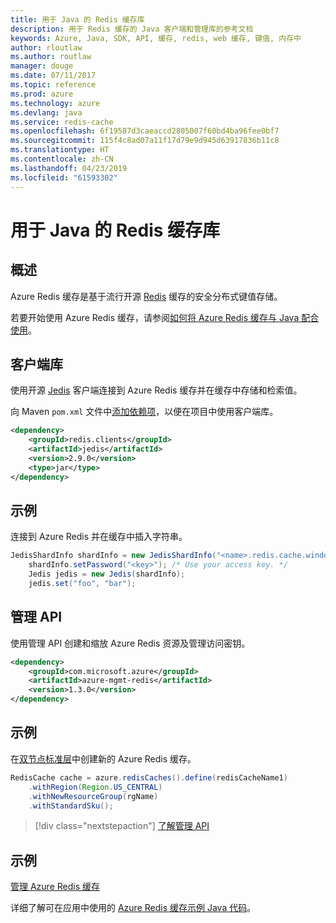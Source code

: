 ```yaml
---
title: 用于 Java 的 Redis 缓存库
description: 用于 Redis 缓存的 Java 客户端和管理库的参考文档
keywords: Azure, Java, SDK, API, 缓存, redis, web 缓存, 键值, 内存中
author: rloutlaw
ms.author: routlaw
manager: douge
ms.date: 07/11/2017
ms.topic: reference
ms.prod: azure
ms.technology: azure
ms.devlang: java
ms.service: redis-cache
ms.openlocfilehash: 6f19587d3caeaccd2805007f60bd4ba96fee0bf7
ms.sourcegitcommit: 115f4c8ad07a11f17d79e9d945d63917836b11c8
ms.translationtype: HT
ms.contentlocale: zh-CN
ms.lasthandoff: 04/23/2019
ms.locfileid: "61593302"
---
```

# <a name="redis-cache-libraries-for-java"></a>用于 Java 的 Redis 缓存库

## <a name="overview"></a>概述

Azure Redis 缓存是基于流行开源 [Redis](https://redis.io/) 缓存的安全分布式键值存储。 

若要开始使用 Azure Redis 缓存，请参阅[如何将 Azure Redis 缓存与 Java 配合使用](/azure/redis-cache/cache-java-get-started)。

## <a name="client-library"></a>客户端库

使用开源 [Jedis](https://github.com/xetorthio/jedis) 客户端连接到 Azure Redis 缓存并在缓存中存储和检索值。  

向 Maven `pom.xml` 文件中[添加依赖项](https://maven.apache.org/guides/getting-started/index.html#How_do_I_use_external_dependencies)，以便在项目中使用客户端库。   

```XML
<dependency>
    <groupId>redis.clients</groupId>
    <artifactId>jedis</artifactId>
    <version>2.9.0</version>
    <type>jar</type>
</dependency>
```

## <a name="example"></a>示例

连接到 Azure Redis 并在缓存中插入字符串。

```java
JedisShardInfo shardInfo = new JedisShardInfo("<name>.redis.cache.windows.net", 6380, useSsl);
    shardInfo.setPassword("<key>"); /* Use your access key. */
    Jedis jedis = new Jedis(shardInfo);
    jedis.set("foo", "bar");
```

## <a name="management-api"></a>管理 API

使用管理 API 创建和缩放 Azure Redis 资源及管理访问密钥。

```XML
<dependency>
    <groupId>com.microsoft.azure</groupId>
    <artifactId>azure-mgmt-redis</artifactId>
    <version>1.3.0</version>
</dependency>
```

## <a name="example"></a>示例

在[双节点标准层](https://azure.microsoft.com/services/cache/)中创建新的 Azure Redis 缓存。 

```java
RedisCache cache = azure.redisCaches().define(redisCacheName1)
    .withRegion(Region.US_CENTRAL)
    .withNewResourceGroup(rgName)
    .withStandardSku();
```

> [!div class="nextstepaction"]
> [了解管理 API](/java/api/overview/azure/rediscache/management)

## <a name="samples"></a>示例

[管理 Azure Redis 缓存](https://github.com/Azure-Samples/redis-java-manage-cache)   

详细了解可在应用中使用的 [Azure Redis 缓存示例 Java 代码](https://azure.microsoft.com/resources/samples/?platform=java&term=redis)。
